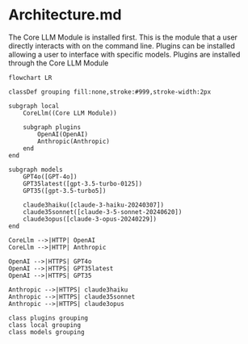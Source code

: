# Architecture.md

The Core LLM Module is installed first. This is the module that a user directly interacts with on the command line. Plugins can be installed allowing a user to interface with specific models. Plugins are installed through the Core LLM Module

```mermaid
flowchart LR

classDef grouping fill:none,stroke:#999,stroke-width:2px

subgraph local
    CoreLlm((Core LLM Module))

    subgraph plugins
        OpenAI(OpenAI)
        Anthropic(Anthropic)
    end
end

subgraph models
    GPT4o([GPT-4o])
    GPT35latest([gpt-3.5-turbo-0125])
    GPT35([gpt-3.5-turbo5])

    claude3haiku([claude-3-haiku-20240307])
    claude35sonnet([claude-3-5-sonnet-20240620])
    claude3opus([claude-3-opus-20240229])
end

CoreLlm -->|HTTP| OpenAI
CoreLlm -->|HTTP| Anthropic

OpenAI -->|HTTPS| GPT4o
OpenAI -->|HTTPS| GPT35latest
OpenAI -->|HTTPS| GPT35

Anthropic -->|HTTPS| claude3haiku
Anthropic -->|HTTPS| claude35sonnet
Anthropic -->|HTTPS| claude3opus

class plugins grouping
class local grouping
class models grouping
```